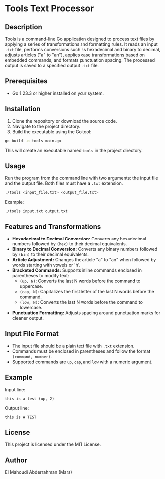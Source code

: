 # Tools Text Processor

## Description
Tools is a command-line Go application designed to process text files by applying a series of transformations and formatting rules. It reads an input `.txt` file, performs conversions such as hexadecimal and binary to decimal, adjusts articles ("a" to "an"), applies case transformations based on embedded commands, and formats punctuation spacing. The processed output is saved to a specified output `.txt` file.

## Prerequisites
- Go 1.23.3 or higher installed on your system.

## Installation
1. Clone the repository or download the source code.
2. Navigate to the project directory.
3. Build the executable using the Go tool:

```bash
go build -o tools main.go
```

This will create an executable named `tools` in the project directory.

## Usage
Run the program from the command line with two arguments: the input file and the output file. Both files must have a `.txt` extension.

```bash
./tools <input_file.txt> <output_file.txt>
```

Example:

```bash
./tools input.txt output.txt
```

## Features and Transformations

- **Hexadecimal to Decimal Conversion:** Converts any hexadecimal numbers followed by `(hex)` to their decimal equivalents.
- **Binary to Decimal Conversion:** Converts any binary numbers followed by `(bin)` to their decimal equivalents.
- **Article Adjustment:** Changes the article "a" to "an" when followed by words starting with vowels or 'h'.
- **Bracketed Commands:** Supports inline commands enclosed in parentheses to modify text:
  - `(up, N)`: Converts the last N words before the command to uppercase.
  - `(cap, N)`: Capitalizes the first letter of the last N words before the command.
  - `(low, N)`: Converts the last N words before the command to lowercase.
- **Punctuation Formatting:** Adjusts spacing around punctuation marks for cleaner output.

## Input File Format
- The input file should be a plain text file with `.txt` extension.
- Commands must be enclosed in parentheses and follow the format `(command, number)`.
- Supported commands are `up`, `cap`, and `low` with a numeric argument.

## Example
Input line:

```
this is a test (up, 2)
```

Output line:

```
this is A TEST
```

## License
This project is licensed under the MIT License.

## Author
El Mahoudi Abderrahman (Mars)